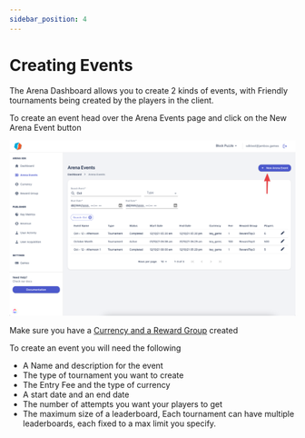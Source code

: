 ```yaml
---
sidebar_position: 4
---
```

# Creating Events

The Arena Dashboard allows you to create 2 kinds of events, with Friendly tournaments being created by the players in the client. 

To create an event head over the Arena Events page and click on the New Arena Event button

![image](../../static/img/create_event_1.png)

Make sure you have a [Currency and a Reward Group](./reward-currency) created
  
To create an event you will need the following 
- A Name and description for the event
- The type of tournament you want to create
- The Entry Fee and the type of currency 
- A start date and an end date
- The number of attempts you want your players to get
- The maximum size of a leaderboard, Each tournament can have multiple leaderboards, each fixed to a max limit you specify.